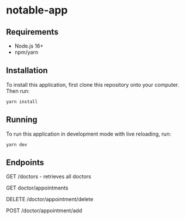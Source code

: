 # notable-app

## Requirements

- Node.js 16+
- npm/yarn

## Installation

To install this application, first clone this repository onto your computer. Then run:

```
yarn install
```

## Running

To run this application in development mode with live reloading, run:

```
yarn dev
```

## Endpoints

GET /doctors - retrieves all doctors

GET doctor/appointments

DELETE /doctor/appointment/delete

POST /doctor/appointment/add
